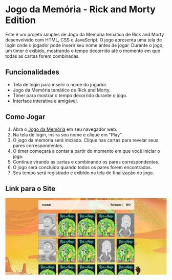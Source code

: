 # Jogo da Memória - Rick and Morty Edition

Este é um projeto simples de Jogo da Memória temático de Rick and Morty desenvolvido com HTML, CSS e JavaScript. O jogo apresenta uma tela de login onde o jogador pode inserir seu nome antes de jogar. Durante o jogo, um timer é exibido, mostrando o tempo decorrido até o momento em que todas as cartas forem combinadas.

## Funcionalidades

- Tela de login para inserir o nome do jogador.
- Jogo da Memória temático de Rick and Morty.
- Timer para mostrar o tempo decorrido durante o jogo.
- Interface interativa e amigável.

## Como Jogar

1. Abra o [Jogo da Memória](https://memory-game-phi-jade.vercel.app/) em seu navegador web.
2. Na tela de login, insira seu nome e clique em "Play".
3. O jogo da memória será iniciado. Clique nas cartas para revelar seus pares correspondentes.
4. O timer começará a contar a partir do momento em que você iniciar o jogo.
5. Continue virando as cartas e combinando os pares correspondentes.
6. O jogo será concluído quando todos os pares forem encontrados.
7. Seu tempo será registrado e exibido na tela de finalização do jogo.

## Link para o Site

[![Capa do Jogo da Memória](./assets/cover.png)](https://memory-game-phi-jade.vercel.app/)
